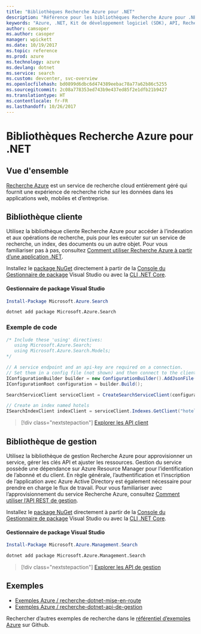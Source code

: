 ```yaml
---
title: "Bibliothèques Recherche Azure pour .NET"
description: "Référence pour les bibliothèques Recherche Azure pour .NET"
keywords: "Azure, .NET, Kit de développement logiciel (SDK), API, Recherche"
author: camsoper
ms.author: casoper
manager: wpickett
ms.date: 10/19/2017
ms.topic: reference
ms.prod: azure
ms.technology: azure
ms.devlang: dotnet
ms.service: search
ms.custom: devcenter, svc-overview
ms.openlocfilehash: bd0899d6dbc6d474389eebac78a77a62b86c5255
ms.sourcegitcommit: 2c08a778353ed743b9e437ed85f2e1dfb21b9427
ms.translationtype: HT
ms.contentlocale: fr-FR
ms.lasthandoff: 10/26/2017
---
```

# <a name="azure-search-libraries-for-net"></a>Bibliothèques Recherche Azure pour .NET

## <a name="overview"></a>Vue d'ensemble

[Recherche Azure](https://docs.microsoft.com/azure/search/search-what-is-azure-search) est un service de recherche cloud entièrement géré qui fournit une expérience de recherche riche sur les données dans les applications web, mobiles et d’entreprise.

## <a name="client-library"></a>Bibliothèque cliente

Utilisez la bibliothèque cliente Recherche Azure pour accéder à l’indexation et aux opérations de recherche, puis pour les exécuter sur un service de recherche, un index, des documents ou un autre objet. Pour vous familiariser pas à pas, consultez [Comment utiliser 	Recherche Azure à partir d’une application .NET](https://docs.microsoft.com/azure/search/search-howto-dotnet-sdk).

Installez le [package NuGet](https://www.nuget.org/packages/Microsoft.Azure.Search) directement à partir de la [Console du Gestionnaire de package][PackageManager] Visual Studio ou avec la [CLI .NET Core][DotNetCLI].

#### <a name="visual-studio-package-manager"></a>Gestionnaire de package Visual Studio

```powershell
Install-Package Microsoft.Azure.Search
```

```bash
dotnet add package Microsoft.Azure.Search
```

### <a name="code-example"></a>Exemple de code

```csharp
/* Include these 'using' directives:
   using Microsoft.Azure.Search;
   using Microsoft.Azure.Search.Models;
*/

// A service endpoint and an api-key are required on a connection.
// Set them in a config file (not shown) and then connect to the client.
IConfigurationBuilder builder = new ConfigurationBuilder().AddJsonFile("appsettings.json");
IConfigurationRoot configuration = builder.Build();

SearchServiceClient serviceClient = CreateSearchServiceClient(configuration);

// Create an index named hotels
ISearchIndexClient indexClient = serviceClient.Indexes.GetClient("hotels");

```

> [!div class="nextstepaction"]
> [Explorer les API client](/dotnet/api/overview/azure/search/client)


## <a name="management-library"></a>Bibliothèque de gestion

Utilisez la bibliothèque de gestion Recherche Azure pour approvisionner un service, gérer les clés API et ajuster les ressources. Gestion du service possède une dépendance sur Azure Resource Manager pour l’identification de l’abonné et du client. En règle générale, l’authentification et l’inscription de l’application avec Azure Active Directory est également nécessaire pour prendre en charge le flux de travail. Pour vous familiariser avec l’approvisionnement du service Recherche Azure, consultez [Comment utiliser l’API REST de gestion](https://docs.microsoft.com/rest/api/searchmanagement/search-howto-management-rest-api).

Installez le [package NuGet](https://www.nuget.org/packages/Microsoft.Azure.Management.Search) directement à partir de la [Console du Gestionnaire de package][PackageManager] Visual Studio ou avec la [CLI .NET Core][DotNetCLI].

#### <a name="visual-studio-package-manager"></a>Gestionnaire de package Visual Studio

```powershell
Install-Package Microsoft.Azure.Management.Search
```

```bash
dotnet add package Microsoft.Azure.Management.Search
```

> [!div class="nextstepaction"]
> [Explorer les API de gestion](/dotnet/api/overview/azure/search/management)

## <a name="samples"></a>Exemples

 + [Exemples Azure / recherche-dotnet-mise-en-route](https://github.com/Azure-Samples/search-dotnet-getting-started)
 + [Exemples Azure / recherche-dotnet-api-de-gestion](https://github.com/Azure-Samples/search-dotnet-management-api)

Rechercher d’autres exemples de recherche dans le [référentiel d’exemples Azure](https://github.com/Azure-Samples/) sur Github.

[PackageManager]: https://docs.microsoft.com/nuget/tools/package-manager-console
[DotNetCLI]: https://docs.microsoft.com/dotnet/core/tools/dotnet-add-package
